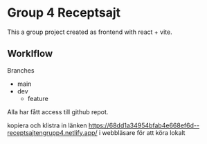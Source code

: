 # Group 4 Receptsajt

This a group project created as frontend with react + vite.

## Worklflow

Branches
- main
- dev
  - feature

Alla har fått access till github repot.

kopiera och klistra in länken https://68dd1a34954bfab4e668ef6d--receptsajtengrupp4.netlify.app/ i webbläsare för att köra lokalt